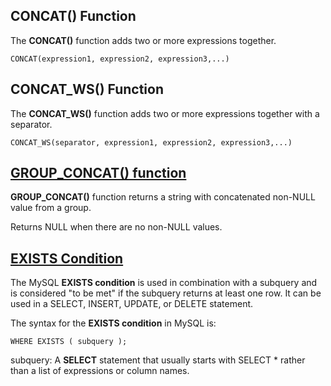 
## CONCAT() Function

The **CONCAT()** function adds two or more expressions together.
```
CONCAT(expression1, expression2, expression3,...)
```

## CONCAT_WS() Function

The **CONCAT_WS()** function adds two or more expressions together with a separator.
```
CONCAT_WS(separator, expression1, expression2, expression3,...)
```

## [GROUP_CONCAT() function](https://www.w3resource.com/mysql/aggregate-functions-and-grouping/aggregate-functions-and-grouping-group_concat.php)

**GROUP_CONCAT()** function returns a string with concatenated non-NULL value from a group.

Returns NULL when there are no non-NULL values.

## [EXISTS Condition](https://www.techonthenet.com/mysql/exists.php)

The MySQL **EXISTS condition** is used in combination with a subquery and is considered "to be met" if the subquery returns at least one row. It can be used in a SELECT, INSERT, UPDATE, or DELETE statement.

The syntax for the **EXISTS condition** in MySQL is:
```
WHERE EXISTS ( subquery );
```

subquery: A **SELECT** statement that usually starts with SELECT * rather than a list of expressions or column names.






